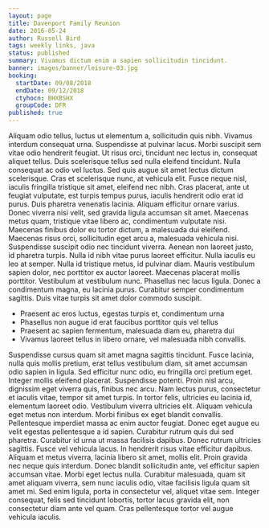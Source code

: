 ```yaml
---
layout: page
title: Davenport Family Reunion
date: 2016-05-24
author: Russell Bird
tags: weekly links, java
status: published
summary: Vivamus dictum enim a sapien sollicitudin tincidunt.
banner: images/banner/leisure-03.jpg
booking:
  startDate: 09/08/2018
  endDate: 09/12/2018
  ctyhocn: BHXBSHX
  groupCode: DFR
published: true
---
```

Aliquam odio tellus, luctus ut elementum a, sollicitudin quis nibh. Vivamus interdum consequat urna. Suspendisse at pulvinar lacus. Morbi suscipit sem vitae odio hendrerit feugiat. Ut risus orci, tincidunt nec lectus in, consequat aliquet tellus. Duis scelerisque tellus sed nulla eleifend tincidunt. Nulla consequat ac odio vel luctus. Sed quis augue sit amet lectus dictum scelerisque. Cras et scelerisque nunc, at vehicula elit. Fusce neque nisl, iaculis fringilla tristique sit amet, eleifend nec nibh. Cras placerat, ante ut feugiat vulputate, est turpis tempus purus, iaculis hendrerit odio erat id purus. Duis pharetra venenatis lacinia. Aliquam efficitur ornare varius.
Donec viverra nisi velit, sed gravida ligula accumsan sit amet. Maecenas metus quam, tristique vitae libero ac, condimentum vulputate nisi. Maecenas finibus dolor eu tortor dictum, a malesuada dui eleifend. Maecenas risus orci, sollicitudin eget arcu a, malesuada vehicula nisi. Suspendisse suscipit odio nec tincidunt viverra. Aenean non laoreet justo, id pharetra turpis. Nulla id nibh vitae purus laoreet efficitur. Nulla iaculis eu leo at semper. Nulla id tristique metus, id pulvinar diam. Mauris vestibulum sapien dolor, nec porttitor ex auctor laoreet. Maecenas placerat mollis porttitor. Vestibulum at vestibulum nunc. Phasellus nec lacus ligula. Donec a condimentum magna, eu lacinia purus. Curabitur semper condimentum sagittis. Duis vitae turpis sit amet dolor commodo suscipit.

* Praesent ac eros luctus, egestas turpis et, condimentum urna
* Phasellus non augue id erat faucibus porttitor quis vel tellus
* Praesent ac sapien fermentum, malesuada diam eu, pharetra dui
* Vivamus laoreet tellus in libero ornare, vel malesuada nibh convallis.

Suspendisse cursus quam sit amet magna sagittis tincidunt. Fusce lacinia, nulla quis mollis pretium, erat tellus vestibulum diam, sit amet accumsan odio sapien in ligula. Sed efficitur nunc odio, eu fringilla orci pretium eget. Integer mollis eleifend placerat. Suspendisse potenti. Proin nisl arcu, dignissim eget viverra quis, finibus nec arcu. Nam lectus purus, consectetur et iaculis vitae, tempor sit amet turpis. In tortor felis, ultricies eu lacinia id, elementum laoreet odio. Vestibulum viverra ultricies elit. Aliquam vehicula eget metus non interdum. Morbi finibus ex eget blandit convallis. Pellentesque imperdiet massa ac enim auctor feugiat. Donec eget augue eu velit egestas pellentesque a id sapien. Curabitur rutrum quis dui sed pharetra.
Curabitur id urna ut massa facilisis dapibus. Donec rutrum ultricies sagittis. Fusce vel vehicula lacus. In hendrerit risus vitae efficitur dapibus. Aliquam et metus viverra, lacinia libero sit amet, mollis elit. Proin gravida nec neque quis interdum. Donec blandit sollicitudin ante, vel efficitur sapien accumsan vitae. Morbi eget lectus nulla. Curabitur malesuada, quam sit amet aliquam viverra, sem nunc iaculis odio, vitae facilisis ligula quam sit amet mi. Sed enim ligula, porta in consectetur vel, aliquet vitae sem. Integer consequat, felis sed tincidunt lobortis, tortor lacus gravida elit, non consectetur diam ante vel quam. Cras pellentesque tortor vel augue vehicula iaculis.
